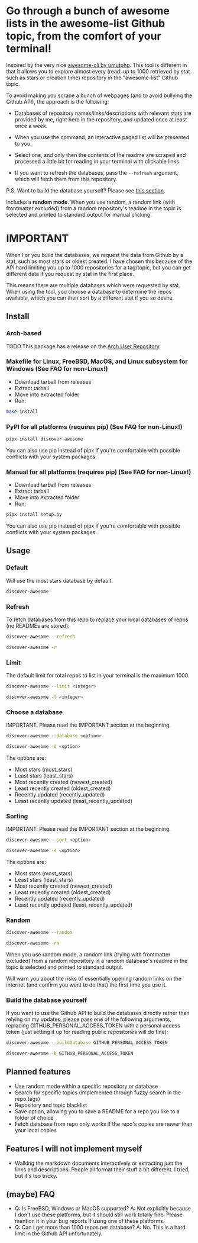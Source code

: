 # Go through a bunch of awesome lists in the awesome-list Github topic, from the comfort of your terminal!

Inspired by the very nice [awesome-cli by umutphp](https://github.com/umutphp/awesome-cli).
This tool is different in that it allows you to explore almost every (read: up to 1000 retrieved by stat such as stars or creation time) repository in the "awesome-list" Github topic.

To avoid making you scrape a bunch of webpages (and to avoid bullying the Github API), the approach is the following:

- Databases of repository names/links/descriptions with relevant stats are provided by me, right here in the repository, and updated once at least once a week.

- When you use the command, an interactive paged list will be presented to you.

- Select one, and only then the contents of the readme are scraped and processed a little bit for reading in your terminal with clickable links.

- If you want to refresh the databases, pass the `--refresh` argument, which will fetch them from this repository.

P.S. Want to build the database yourself? Please see [this section](#build-the-database-yourself).

Includes a **random mode**. When you use random, a random link (with frontmatter excluded) from a random repository's readme in the topic is selected and printed to standard output for manual clicking.
 
# IMPORTANT
 When I or you build the databases, we request the data from Github by a stat, such as most stars or oldest created. I have chosen this because of the API hard limiting you up to 1000 repositories for a tag/topic, but you can get different data if you request by stat in the first place. 

This means there are multiple databases which were requested by stat. When using the tool, you choose a database to determine the repos available, which you can then sort by a different stat if you so desire.


## Install

### Arch-based

TODO
This package has a release on the [Arch User Repository](TODO).

### Makefile for Linux, FreeBSD, MacOS, and Linux subsystem for Windows (See FAQ for non-Linux!)

- Download tarball from releases
- Extract tarball
- Move into extracted folder
- Run:

```bash
make install
```

### PyPI for all platforms (requires pip) (See FAQ for non-Linux!)

```bash
pipx install discover-awesome
```

You can also use pip instead of pipx if you're comfortable with possible conflicts with your system packages.

### Manual for all platforms (requires pip) (See FAQ for non-Linux!)

- Download tarball from releases
- Extract tarball
- Move into extracted folder
- Run:

```bash
pipx install setup.py
```

You can also use pip instead of pipx if you're comfortable with possible conflicts with your system packages.

## Usage

### Default
Will use the most stars database by default.

```bash
discover-awesome
```

### Refresh

To fetch databases from this repo to replace your local databases of repos (no READMEs are stored):

```bash
discover-awesome --refresh
```

```bash
discover-awesome -r
```

### Limit

The default limit for total repos to list in your terminal is the maximum 1000.

```bash
discover-awesome --limit <integer>
```

```bash
discover-awesome -l <integer>
```
### Choose a database

IMPORTANT: Please read the IMPORTANT section at the beginning.

```bash
discover-awesome --database <option>
```
```bash
discover-awesome -d <option>
```

The options are:
- Most stars (most_stars)
- Least stars (least_stars)
- Most recently created (newest_created)
- Least recently created (oldest_created)
- Recently updated (recently_updated)
- Least recently updated (least_recently_updated)


### Sorting

 IMPORTANT: Please read the IMPORTANT section at the beginning.

```bash
discover-awesome --sort <option>
```

```bash
discover-awesome -s <option>
```

The options are:
- Most stars (most_stars)
- Least stars (least_stars)
- Most recently created (newest_created)
- Least recently created (oldest_created)
- Recently updated (recently_updated)
- Least recently updated (least_recently_updated)

### Random

```bash
discover-awesome --random
```

```bash
discover-awesome -ra
```

When you use random mode, a random link (trying with frontmatter excluded) from a random repository in a random database's readme in the topic is selected and printed to standard output.

Will warn you about the risks of essentially opening random links on the internet (and confirm you want to do that) the first time you use it.

### Build the database yourself

If you want to use the Github API to build the databases directly rather than relying on my updates, please pass one of the following arguments, replacing GITHUB_PERSONAL_ACCESS_TOKEN with a personal access token (just setting it up for reading public repositories will do fine):

```bash
discover-awesome --buildDatabase GITHUB_PERSONAL_ACCESS_TOKEN
```

```bash
discover-awesome -b GITHUB_PERSONAL_ACCESS_TOKEN
```

## Planned features

- Use random mode within a specific repository or database
- Search for specific topics (implemented through fuzzy search in the repo tags)
- Repository and topic blacklist
- Save option, allowing you to save a README for a repo you like to a folder of choice
- Fetch database from repo only works if the repo's copies are newer than your local copies

## Features I will not implement myself

- Walking the markdown documents interactively or extracting just the links and descriptions. People all format their stuff a bit different. I tried, but it's too tricky.

## (maybe) FAQ

- Q: Is FreeBSD, Windows or MacOS supported?
  A: Not explicitly because I don't use these platforms, but it should still work totally fine. Please mention it in your bug reports if using one of these platforms.
- Q: Can I get more than 1000 repos per database?
  A: No. This is a hard limit in the Github API unfortunately.